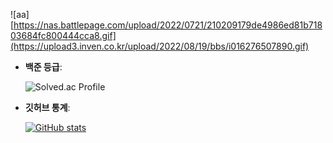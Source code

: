 <!-- 피스피스~! -->
  ![aa][https://nas.battlepage.com/upload/2022/0721/210209179de4986ed81b71803684fc800444cca8.gif](https://upload3.inven.co.kr/upload/2022/08/19/bbs/i016276507890.gif)


- **백준 등급**:
  
  ![Solved.ac Profile](https://mazassumnida.wtf/api/v2/generate_badge?boj=jhb9904)

- **깃허브 통계**:
  
  [![GitHub stats](https://github-readme-stats.vercel.app/api?username=onestar99&show_icons=true)](https://github.com/anuraghazra/github-readme-stats)  

